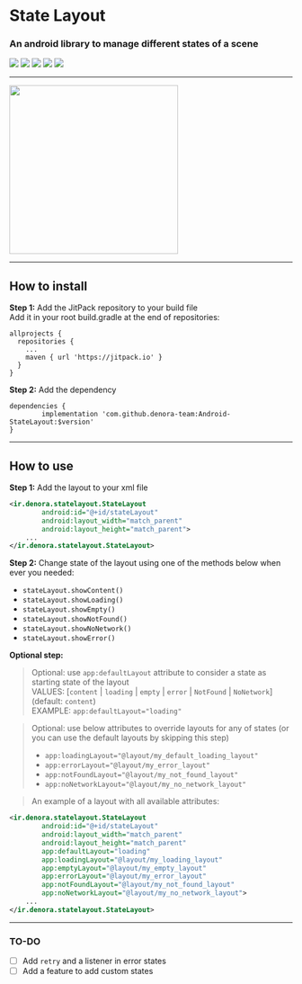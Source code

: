 # State Layout
### An android library to manage different states of a scene

![](https://travis-ci.org/denora-team/Android-StateLayout.svg?branch=master)
[![](https://jitpack.io/v/denora-team/Android-StateLayout.svg)](https://jitpack.io/#denora-team/Android-StateLayout)
![](https://img.shields.io/badge/build%20for-android-green.svg)
![](https://img.shields.io/badge/made%20with-kotlin-blue.svg)
![](https://img.shields.io/github/license/denora-team/Android-StateLayout.svg)

---
<img src="https://media.giphy.com/media/1USKgrUnkyEnwS6CYE/source.gif" width="300">

---
## How to install
**Step 1:** Add the JitPack repository to your build file  
Add it in your root build.gradle at the end of repositories:

```
allprojects {
  repositories {
    ...
    maven { url 'https://jitpack.io' }
  }
}
```
**Step 2:** Add the dependency
```
dependencies {
        implementation 'com.github.denora-team:Android-StateLayout:$version'
}
```
---
## How to use
**Step 1:** Add the layout to your xml file
```xml
<ir.denora.statelayout.StateLayout
        android:id="@+id/stateLayout"
        android:layout_width="match_parent"
        android:layout_height="match_parent">
    ...
</ir.denora.statelayout.StateLayout>
```
**Step 2:** Change state of the layout using one of the methods below when ever you needed:
- `stateLayout.showContent()`
- `stateLayout.showLoading()`
- `stateLayout.showEmpty()`
- `stateLayout.showNotFound()`
- `stateLayout.showNoNetwork()`
- `stateLayout.showError()`

**Optional step:**
> Optional: use `app:defaultLayout` attribute to consider a state as starting state of the layout  
> VALUES: [`content` | `loading` | `empty` | `error` | `NotFound` | `NoNetwork`] (default: `content`)  
> EXAMPLE: `app:defaultLayout="loading"`

> Optional: use below attributes to override layouts for any of states (or you can use the default layouts by skipping this step)  
> - `app:loadingLayout="@layout/my_default_loading_layout"`
> - `app:errorLayout="@layout/my_error_layout"`
> - `app:notFoundLayout="@layout/my_not_found_layout"`
> - `app:noNetworkLayout="@layout/my_no_network_layout"`

> An example of a layout with all available attributes:  
>
```xml
<ir.denora.statelayout.StateLayout
        android:id="@+id/stateLayout"
        android:layout_width="match_parent"
        android:layout_height="match_parent"
        app:defaultLayout="loading"
        app:loadingLayout="@layout/my_loading_layout"
        app:emptyLayout="@layout/my_empty_layout"
        app:errorLayout="@layout/my_error_layout"
        app:notFoundLayout="@layout/my_not_found_layout"
        app:noNetworkLayout="@layout/my_no_network_layout">
    ...
</ir.denora.statelayout.StateLayout>
```
---
### TO-DO
- [ ] Add `retry` and a listener in error states
- [ ] Add a feature to add custom states
